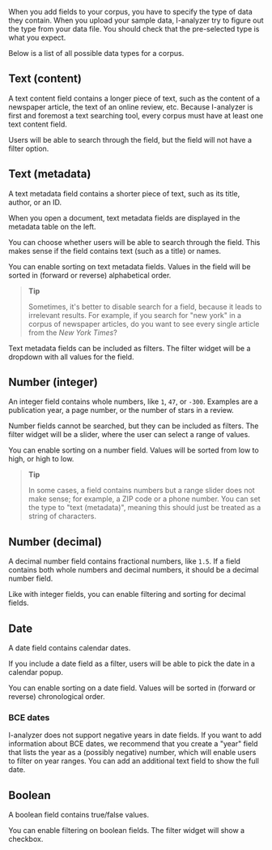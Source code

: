 When you add fields to your corpus, you have to specify the type of data they contain. When you upload your sample data, I-analyzer try to figure out the type from your data file. You should check that the pre-selected type is what you expect.

Below is a list of all possible data types for a corpus.

## Text (content)

A text content field contains a longer piece of text, such as the content of a newspaper article, the text of an online review, etc. Because I-analyzer is first and foremost a text searching tool, every corpus must have at least one text content field.

Users will be able to search  through the field, but the field will not have a filter option.


## Text (metadata)

A text metadata field contains a shorter piece of text, such as its title, author, or an ID.

When you open a document, text metadata fields are displayed in the metadata table on the left.

You can choose whether users will be able to search through the field. This makes sense if the field contains text (such as a title) or names.

You can enable sorting on text metadata fields. Values in the field will be sorted in (forward or reverse) alphabetical order.

> **Tip**
>
> Sometimes, it's better to disable search for a field, because it leads to irrelevant results. For example, if you search for "new york" in a corpus of newspaper articles, do you want to see every single article from the *New York Times*?

Text metadata fields can be included as filters. The filter widget will be a dropdown with all values for the field.

## Number (integer)

An integer field contains whole numbers, like `1`, `47`, or `-300`. Examples are a publication year, a page number, or the number of stars in a review.

Number fields cannot be searched, but they can be included as filters. The filter widget will be a slider, where the user can select a range of values.

You can enable sorting on a number field. Values will be sorted from low to high, or high to low.

> **Tip**
>
> In some cases, a field contains numbers but a range slider does not make sense; for example, a ZIP code or a phone number. You can set the type to "text (metadata)", meaning this should just be treated as a string of characters.

## Number (decimal)

A decimal number field contains fractional numbers, like `1.5`. If a field contains both whole numbers and decimal numbers, it should be a decimal number field.

Like with integer fields, you can enable filtering and sorting for decimal fields.


## Date

A date field contains calendar dates.

If you include a date field as a filter, users will be able to pick the date in a calendar popup.

You can enable sorting on a date field. Values will be sorted in (forward or reverse) chronological order.


### BCE dates

I-analyzer does not support negative years in date fields. If you want to add information about BCE dates, we recommend that you create a "year" field that lists the year as a (possibly negative) number, which will enable users to filter on year ranges. You can add an additional text field to show the full date.

## Boolean

A boolean field contains true/false values.

You can enable filtering on boolean fields. The filter widget will show a checkbox.
